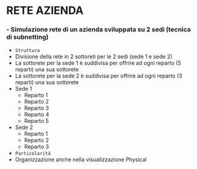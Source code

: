 # RETE AZIENDA

### - Simulazione rete di un azienda sviluppata su 2 sedi (tecnica di subnetting)
- `Struttura`
- Divisione della rete in 2 sottoreti per le 2 sedi (sede 1 e sede 2)
- La sottorete per la sede 1 è suddivisa per offrire ad ogni reparto (5 reparti) una sua sottorete
- La sottorete per la sede 2 è suddivisa per offrire ad ogni reparto (3 reparti) una sua sottorete
- Sede 1
  - Reparto 1 
  - Reparto 2
  - Reparto 3
  - Reparto 4
  - Reparto 5
- Sede 2
  - Reparto 1
  - Reparto 2
  - Reparto 3 
- `Particolarità`
- Organizzazione anche nella visualizzazione Physical
